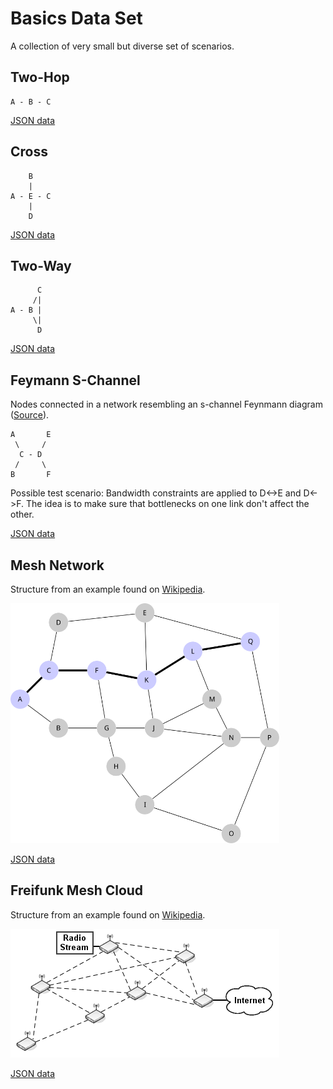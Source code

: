 # Basics Data Set

A collection of very small but diverse set of scenarios.

## Two-Hop

```
A - B - C
```

[JSON data](two_hop.json)

## Cross

```
    B
    |
A - E - C
    |
    D
```

[JSON data](cross.json)

## Two-Way

```
      C
     /|
A - B |
     \|
      D
```

[JSON data](two_way.json)

## Feymann S-Channel

Nodes connected in a network resembling an s-channel Feynmann diagram ([Source](https://github.com/yggdrasil-network/yggdrasil-go/blob/master/misc/run-schannel-netns)).

```
A       E
 \     /
  C - D
 /     \
B       F
```

Possible test scenario:
Bandwidth constraints are applied to D<->E and D<->F.
The idea is to make sure that bottlenecks on one link don't affect the other.

[JSON data](feymann_s_channel.json)

## Mesh Network

Structure from an example found on [Wikipedia](https://commons.wikimedia.org/wiki/File:17_node_mesh_network.svg).

<img src="17_node_mesh_network.svg" width="430">

[JSON data](17_node_mesh_network.json)

## Freifunk Mesh Cloud

Structure from an example found on [Wikipedia](https://commons.wikimedia.org/wiki/File:Freifunk_mesh_cloud.png).

![image](freifunk_mesh_cloud.png)

[JSON data](freifunk_mesh_cloud.json)
